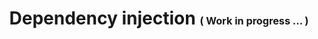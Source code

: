 <h1 align="center">
   <b>
        Dependency injection
    </b>
    <small><small><small>
        ( Work in progress ... )
    </small></small></small>
</h1>
